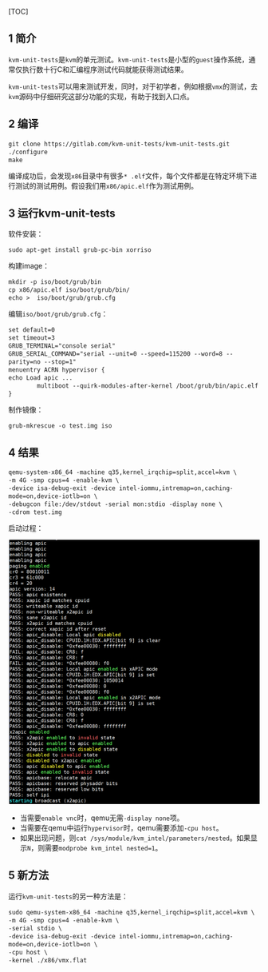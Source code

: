 [TOC]

## 1 简介

`kvm-unit-tests`是`kvm`的单元测试。`kvm-unit-tests`是小型的`guest`操作系统，通常仅执行数十行C和汇编程序测试代码就能获得测试结果。

`kvm-unit-tests`可以用来测试开发，同时，对于初学者，例如根据`vmx`的测试，去`kvm`源码中仔细研究这部分功能的实现，有助于找到入口点。

## 2 编译

```
git clone https://gitlab.com/kvm-unit-tests/kvm-unit-tests.git
./configure
make
```

编译成功后，会发现`x86`目录中有很多`* .elf`文件，每个文件都是在特定环境下进行测试的测试用例。假设我们用`x86/apic.elf`作为测试用例。

## 3 运行kvm-unit-tests

软件安装：

    sudo apt-get install grub-pc-bin xorriso

构建image：

    mkdir -p iso/boot/grub/bin
    cp x86/apic.elf iso/boot/grub/bin/  
    echo >  iso/boot/grub/grub.cfg

编辑`iso/boot/grub/grub.cfg`：

    set default=0
    set timeout=3
    GRUB_TERMINAL="console serial"
    GRUB_SERIAL_COMMAND="serial --unit=0 --speed=115200 --word=8 --parity=no --stop=1"
    menuentry ACRN hypervisor {
    echo Load apic ...
            multiboot --quirk-modules-after-kernel /boot/grub/bin/apic.elf
    }

制作镜像：

    grub-mkrescue -o test.img iso

## 4 结果

    qemu-system-x86_64 -machine q35,kernel_irqchip=split,accel=kvm \
    -m 4G -smp cpus=4 -enable-kvm \
    -device isa-debug-exit -device intel-iommu,intremap=on,caching-mode=on,device-iotlb=on \
    -debugcon file:/dev/stdout -serial mon:stdio -display none \
    -cdrom test.img

启动过程：

<img src="https://raw.githubusercontent.com/tupelo-shen/my_test/master/doc/linux/vt/kvm-unit-test/images/kvm_unit_test_1_1.png">

* 当需要`enable vnc`时，qemu无需`-display none`项。
* 当需要在qemu中运行`hypervisor`时，qemu需要添加`-cpu host`。
* 如果出现问题，则`cat /sys/module/kvm_intel/parameters/nested`。如果显示`N`，则需要`modprobe kvm_intel nested=1`。

## 5 新方法

运行`kvm-unit-tests`的另一种方法是：

    sudo qemu-system-x86_64 -machine q35,kernel_irqchip=split,accel=kvm \
    -m 4G -smp cpus=4 -enable-kvm \
    -serial stdio \
    -device isa-debug-exit -device intel-iommu,intremap=on,caching-mode=on,device-iotlb=on \
    -cpu host \
    -kernel ./x86/vmx.flat

